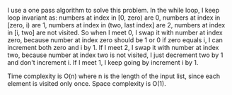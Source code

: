 I use a one pass algorithm to solve this problem. In the while loop, I keep loop invariant as: numbers at index in [0, zero) are 0, numbers at index in [zero, i) are 1, numbers at index in (two, last index] are 2, numbers at index in [i, two] are not visited. So when I meet 0, I swap it with number at index zero, because number at index zero should be 1 or 0 if zero equals i, I can increment both zero and i by 1. If I meet 2, I swap it with number at index two, because number at index two is not visited, I just decrement two by 1 and don't increment i. If I meet 1, I keep going by increment i by 1.

Time complexity is O(n) where n is the length of the input list, since each element is visited only once. Space complexity is O(1).